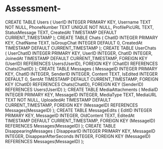 # Assessment-

CREATE TABLE Users (
    UserID INTEGER PRIMARY KEY,
    Username TEXT NOT NULL,
    PhoneNumber TEXT UNIQUE NOT NULL,
    ProfilePicURL TEXT,
    StatusMessage TEXT,
    CreatedAt TIMESTAMP DEFAULT CURRENT_TIMESTAMP
);
CREATE TABLE Chats (
    ChatID INTEGER PRIMARY KEY,
    ChatName TEXT,
    IsGroupChat INTEGER DEFAULT 0,
    CreatedAt TIMESTAMP DEFAULT CURRENT_TIMESTAMP
);
CREATE TABLE UserChats (
    UserChatID INTEGER PRIMARY KEY,
    UserID INTEGER,
    ChatID INTEGER,
    JoinedAt TIMESTAMP DEFAULT CURRENT_TIMESTAMP,
    FOREIGN KEY (UserID) REFERENCES Users(UserID),
    FOREIGN KEY (ChatID) REFERENCES Chats(ChatID)
);
CREATE TABLE Messages (
    MessageID INTEGER PRIMARY KEY,
    ChatID INTEGER,
    SenderID INTEGER,
    Content TEXT,
    IsEdited INTEGER DEFAULT 0,
    SentAt TIMESTAMP DEFAULT CURRENT_TIMESTAMP,
    FOREIGN KEY (ChatID) REFERENCES Chats(ChatID),
    FOREIGN KEY (SenderID) REFERENCES Users(UserID)
);
CREATE TABLE MediaAttachments (
    MediaID INTEGER PRIMARY KEY,
    MessageID INTEGER,
    MediaType TEXT,
    MediaURL TEXT NOT NULL,
    UploadedAt TIMESTAMP DEFAULT CURRENT_TIMESTAMP,
    FOREIGN KEY (MessageID) REFERENCES Messages(MessageID)
);
CREATE TABLE MessageEdits (
    EditID INTEGER PRIMARY KEY,
    MessageID INTEGER,
    OldContent TEXT,
    EditedAt TIMESTAMP DEFAULT CURRENT_TIMESTAMP,
    FOREIGN KEY (MessageID) REFERENCES Messages(MessageID)
);
CREATE TABLE DisappearingMessages (
    DisappearID INTEGER PRIMARY KEY,
    MessageID INTEGER,
    DisappearAfterSeconds INTEGER,
    FOREIGN KEY (MessageID) REFERENCES Messages(MessageID)
);
